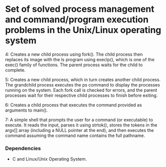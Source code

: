 # Set of solved process management and command/program execution problems in the Unix/Linux operating system

4: Creates a new child process using fork(). The child process then replaces its image with the ls program using execlp(), which is one of the exec() family of functions. The parent process waits for the child to complete.

5: Creates a new child process, which in turn creates another child process. The grandchild process executes the ps command to display the processes running on the system. Each fork call is checked for errors, and the parent processes wait for their respective child processes to finish before exiting.

6: Creates a child process that executes the command provided as arguments to main().

7: A simple shell that prompts the user for a command (or executable) to execute. It reads the input, parses it using strtok(), stores the tokens in the argv[] array (including a NULL pointer at the end), and then executes the command assuming the command name contains the full pathname.

### Dependencies

* C and Linux/Unix Operating System.
